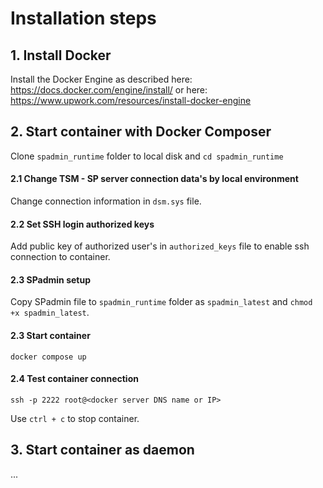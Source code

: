 # Installation steps
## 1. Install Docker
Install the Docker Engine as described here: https://docs.docker.com/engine/install/
or here: https://www.upwork.com/resources/install-docker-engine

## 2. Start container with Docker Composer
Clone `spadmin_runtime` folder to local disk and `cd spadmin_runtime`

#### 2.1 Change TSM - SP server connection data's by local environment
Change connection information in `dsm.sys` file.

#### 2.2 Set SSH login authorized keys
Add public key of authorized user's in `authorized_keys` file to enable ssh connection to container.

#### 2.3 SPadmin setup
Copy SPadmin file to `spadmin_runtime` folder as `spadmin_latest` and `chmod +x spadmin_latest`.

#### 2.3 Start container
`docker compose up`

#### 2.4 Test container connection
`ssh -p 2222 root@<docker server DNS name or IP>`

Use `ctrl + c` to stop container.

## 3. Start container as daemon
...
